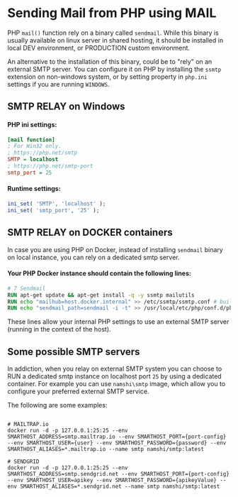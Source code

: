 #  Sending Mail from PHP using MAIL
PHP `mail()` function rely on a binary called `sendmail`. While this binary is usually available on linux server in shared hosting, it should be installed in local DEV environment, or PRODUCTION custom environment.

An alternative to the installation of this binary, could be to "rely" on an external SMTP server.
You can configure it on PHP by installing the `ssmtp` extension on non-windows system, or by setting property in `php.ini` settings if you are running `WINDOWS`.

## SMTP RELAY on Windows

#### PHP ini settings:
```ini
[mail function]
; For Win32 only.
; https://php.net/smtp
SMTP = localhost
; https://php.net/smtp-port
smtp_port = 25
```

#### Runtime settings:
```php
ini_set( 'SMTP', 'localhost' );
ini_set( 'smtp_port', '25' );
```

## SMTP RELAY on DOCKER containers

In case you are using PHP on Docker, instead of installing `sendmail` binary on local instance, you can rely on a dedicated smtp server.

#### Your PHP Docker instance should contain the following lines:
```dockerfile
# 7 Sendmail
RUN apt-get update && apt-get install -q -y ssmtp mailutils
RUN echo "mailhub=host.docker.internal" >> /etc/ssmtp/ssmtp.conf # buildkit
RUN echo "sendmail_path=sendmail -i -t" >> /usr/local/etc/php/conf.d/php-sendmail.ini # buildkit
```
These lines allow your internal PHP settings to use an external SMTP server (running in the context of the host).


## Some possible SMTP servers

In addiction, when you relay on external SMTP system you can choose to RUN a dedicated smtp instance on localhost port ``25`` by using a dedicated container.
For example you can use `namshi\smtp` image, which allow you to configure your preferred external SMTP service.

The following are some examples:

```shell

# MAILTRAP.io
docker run -d -p 127.0.0.1:25:25 --env SMARTHOST_ADDRESS=smtp.mailtrap.io --env SMARTHOST_PORT={port-config} --env SMARTHOST_USER={user} --env SMARTHOST_PASSWORD={password} --env SMARTHOST_ALIASES=*.mailtrap.io --name smtp namshi/smtp:latest

# SENDGRID
docker run -d -p 127.0.0.1:25:25 --env SMARTHOST_ADDRESS=smtp.sendgrid.net --env SMARTHOST_PORT={port-config} --env SMARTHOST_USER=apikey --env SMARTHOST_PASSWORD={apikeyValue} --env SMARTHOST_ALIASES=*.sendgrid.net --name smtp namshi/smtp:latest

```